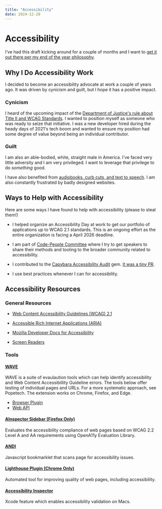 ```yaml
---
title: "Accessibility"
date: 2024-12-28
---
```


# Accessibility
I’ve had this draft kicking around for a couple of months and I want to [get it out there per my end of the year philosophy](https://joethor.dev/2024/12/26/Purge-Your-Drafts.html). 
## Why I Do Accessibility Work
 I decided to become an accessibility advocate at work a couple of years ago. It was driven by cynicism and guilt, but I hope it has a positive impact.
 ### Cynicism
I heard of the upcoming impact of the [Department of Justice's rule about Title II and WCAG Standards](https://www.ada.gov/resources/2024-03-08-web-rule/). I wanted to position myself as someone who was ready to seize that initiative. I was a new developer hired during the heady days of 2021's tech boom and wanted to ensure my position had some degree of value beyond being an individual contributor.
### Guilt
I am also an able-bodied, white, straight male in America. I've faced very little adversity and I am very privileged.  I want to leverage that privilege to do *something* good.

I have also benefited from [audiobooks, curb cuts, and text to speech](https://science.howstuffworks.com/innovation/everyday-innovations/items-invented-people-with-disabilities.htm). I am also constantly frustrated by badly designed websites.

## Ways to Help with Accessibility
Here are some ways I have found to help with accessibility (please to steal them!)
-  I helped organize an Accessibility Day at work to get our portfolio of applications up to WCAG 2.1 standards. This is an ongoing effort as the entire organization is facing a April 2026 deadline.

-  I am part of [Code-People Committee](https://code-people.umn.edu/) where I try to get speakers to share their methods and tooling to the broader community related to accessibility.

-  I contributed to the [Capybara Accessibility Audit](https://github.com/thoughtbot/capybara_accessibility_audit) gem. [It was a tiny PR](https://joethor.dev/2024/03/06/first-open-source-pr.html).

-  I use best practices whenever I can for accessibility.

 ##  Accessibility Resources

 ### General Resources

- [Web Content Accessibility Guidelines (WCAG) 2.1](https://www.w3.org/TR/WCAG21/)

- [Accessible Rich Internet Applications (ARIA)](https://developer.mozilla.org/en-US/docs/Web/Accessibility/ARIA)

- [Mozilla Developer Docs for Accessibility](https://developer.mozilla.org/en-US/docs/Web/Accessibility)

- [Screen Readers](https://www.w3schools.com/accessibility/accessibility_screen_readers.php)
### Tools
#### [WAVE](https://wave.webaim.org/)
WAVE is a suite of evaulaution tools which can help identify accessibility and Web Content Accessibillity Guideline errors. The tools below offer testing of individual pages and URLs. For a more systematic approach, see Popetech. The extension works on Chrome, Firefox, and Edge.
  - [Browser Plugin](https://wave.webaim.org/extension/)
  - [Web API](https://wave.webaim.org/standalone)


#### [AInspector Sidebar (Firefox Only)](https://addons.mozilla.org/en-US/firefox/addon/ainspector-wcag/)
Evaluates the accessibility compliance of web pages based on WCAG 2.2 Level A and AA requirements using OpenA11y Evaluation Library.

#### [ANDI](https://www.ssa.gov/accessibility/andi/help/install.html)
Javascript bookmarklet that scans page for accessibility issues.

#### [Lighthouse Plugin (Chrome Only)](https://developer.chrome.com/docs/lighthouse/overview/)
Automated tool for improving quality of web pages, including accessibility.

#### [Accessibility Inspector](https://developer.apple.com/documentation/accessibility/accessibility-inspector)
Xcode feature which enables accessibility validation on Macs.

